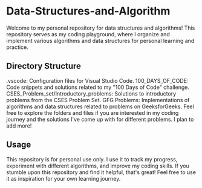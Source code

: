 # Data-Structures-and-Algorithm
Welcome to my personal repository for data structures and algorithms! This repository serves as my coding playground, where I organize and implement various algorithms and data structures for personal learning and practice.

## Directory Structure
.vscode: Configuration files for Visual Studio Code.
100_DAYS_OF_CODE: Code snippets and solutions related to my "100 Days of Code" challenge.
CSES_Problem_set/Introductory_problems: Solutions to introductory problems from the CSES Problem Set.
GFG Problems: Implementations of algorithms and data structures related to problems on GeeksforGeeks.
Feel free to explore the folders and files if you are interested in my coding journey and the solutions I've come up with for different problems.
I plan to add more!
## Usage
This repository is for personal use only. I use it to track my progress, experiment with different algorithms, and improve my coding skills. If you stumble upon this repository and find it helpful, that's great! Feel free to use it as inspiration for your own learning journey.
